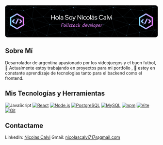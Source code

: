
![Header](./assets/github-header-image%20(1).png)

## Sobre Mí

 Desarrolador de argentina apasionado por los videojuegos y el buen futbol,
 🔭 Actualmente estoy trabajando en proyectos para mi portfolio , 
 🌱 estoy en constante aprendizaje de tecnologias tanto para el backend como el frontend. 

## Mis Tecnologías y Herramientas
 ![JavaScript](https://img.shields.io/badge/-JavaScript-black?style=flat-square&logo=javascript)  [![React](https://img.shields.io/badge/-React-blue?style=flat-square&logo=react)](https://reactjs.org/)  [![Node.js](https://img.shields.io/badge/-Node.js-green?style=flat-square&logo=node.js)](https://nodejs.org/)  [![PostgreSQL](https://img.shields.io/badge/-PostgreSQL-blue?style=flat-square&logo=postgresql)](https://www.postgresql.org/)  [![MySQL](https://img.shields.io/badge/-MySQL-blue?style=flat-square&logo=mysql)](https://www.mysql.com/)  [![npm](https://img.shields.io/badge/-npm-red?style=flat-square&logo=npm)](https://www.npmjs.com/)  [![Vite](https://img.shields.io/badge/-Vite-black?style=flat-square&logo=vite)](https://vitejs.dev/)  [![Git](https://img.shields.io/badge/-Git-black?style=flat-square&logo=git)](https://git-scm.com/)

## Contactame  

LinkedIn: [Nicolas Calvi](https://www.linkedin.com/in/nicol%C3%A1s-calvi-98a018236/)
Gmail: nicolascalvi717@gmail.com







